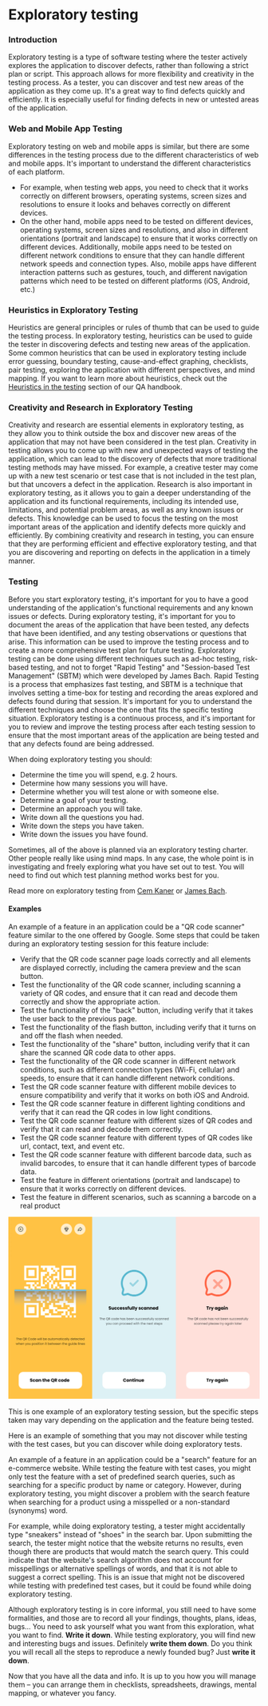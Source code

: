 # Exploratory testing

### Introduction

Exploratory testing is a type of software testing where the tester actively explores the application to discover defects, rather than following a strict plan or script. This approach allows for more flexibility and creativity in the testing process. As a tester, you can discover and test new areas of the application as they come up. It's a great way to find defects quickly and efficiently. It is especially useful for finding defects in new or untested areas of the application.

### Web and Mobile App Testing

Exploratory testing on web and mobile apps is similar, but there are some differences in the testing process due to the different characteristics of web and mobile apps. It's important to understand the different characteristics of each platform. 

- For example, when testing web apps, you need to check that it works correctly on different browsers, operating systems, screen sizes and resolutions to ensure it looks and behaves correctly on different devices. 
- On the other hand, mobile apps need to be tested on different devices, operating systems, screen sizes and resolutions, and also in different orientations (portrait and landscape) to ensure that it works correctly on different devices. Additionally, mobile apps need to be tested on different network conditions to ensure that they can handle different network speeds and connection types. Also, mobile apps have different interaction patterns such as gestures, touch, and different navigation patterns which need to be tested on different platforms (iOS, Android, etc.)

### Heuristics in Exploratory Testing

Heuristics are general principles or rules of thumb that can be used to guide the testing process. In exploratory testing, heuristics can be used to guide the tester in discovering defects and testing new areas of the application. Some common heuristics that can be used in exploratory testing include error guessing, boundary testing, cause-and-effect graphing, checklists, pair testing, exploring the application with different perspectives, and mind mapping. If you want to learn more about heuristics, check out the [Heuristics in the testing](https://infinum.com/handbook/qa/testing/heuristics-in-testing) section of our QA handbook.

### Creativity and Research in Exploratory Testing

Creativity and research are essential elements in exploratory testing, as they allow you to think outside the box and discover new areas of the application that may not have been considered in the test plan.
Creativity in testing allows you to come up with new and unexpected ways of testing the application, which can lead to the discovery of defects that more traditional testing methods may have missed. For example, a creative tester may come up with a new test scenario or test case that is not included in the test plan, but that uncovers a defect in the application.
Research is also important in exploratory testing, as it allows you to gain a deeper understanding of the application and its functional requirements, including its intended use, limitations, and potential problem areas, as well as any known issues or defects. This knowledge can be used to focus the testing on the most important areas of the application and identify defects more quickly and efficiently.
By combining creativity and research in testing, you can ensure that they are performing efficient and effective exploratory testing, and that you are discovering and reporting on defects in the application in a timely manner. 

### Testing
Before you start exploratory testing, it's important for you to have a good understanding of the application's functional requirements and any known issues or defects.
During exploratory testing, it's important for you to document the areas of the application that have been tested, any defects that have been identified, and any testing observations or questions that arise. This information can be used to improve the testing process and to create a more comprehensive test plan for future testing.
Exploratory testing can be done using different techniques such as ad-hoc testing, risk-based testing, and not to forget "Rapid Testing" and "Session-based Test Management" (SBTM) which were developed by James Bach. Rapid Testing is a process that emphasizes fast testing, and SBTM is a technique that involves setting a time-box for testing and recording the areas explored and defects found during that session. It's important for you to understand the different techniques and choose the one that fits the specific testing situation.
Exploratory testing is a continuous process, and it's important for you to review and improve the testing process after each testing session to ensure that the most important areas of the application are being tested and that any defects found are being addressed.

When doing exploratory testing you should:

- Determine the time you will spend, e.g. 2 hours.
- Determine how many sessions you will have.
- Determine whether you will test alone or with someone else.
- Determine a goal of your testing.
- Determine an approach you will take.
- Write down all the questions you had.
- Write down the steps you have taken.
- Write down the issues you have found.

Sometimes, all of the above is planned via an exploratory testing charter. Other people really like using mind maps. In any case, the whole point is in investigating and freely exploring what you have set out to test. You will need to find out which test planning method works best for you.

Read more on exploratory testing from [Cem Kaner](https://secureservercdn.net/198.71.189.51/13j.276.myftpupload.com/pdfs/QAIExploring.pdf) or [James Bach](https://www.satisfice.com/exploratory-testing).


#### Examples

An example of a feature in an application could be a "QR code scanner" feature similar to the one offered by Google. Some steps that could be taken during an exploratory testing session for this feature include:

- Verify that the QR code scanner page loads correctly and all elements are displayed correctly, including the camera preview and the scan button.
- Test the functionality of the QR code scanner, including scanning a variety of QR codes, and ensure that it can read and decode them correctly and show the appropriate action.
- Test the functionality of the "back" button, including verify that it takes the user back to the previous page.
- Test the functionality of the flash button, including verify that it turns on and off the flash when needed.
- Test the functionality of the "share" button, including verify that it can share the scanned QR code data to other apps.
- Test the functionality of the QR code scanner in different network conditions, such as different connection types (Wi-Fi, cellular) and speeds, to ensure that it can handle different network conditions.
- Test the QR code scanner feature with different mobile devices to ensure compatibility and verify that it works on both iOS and Android.
- Test the QR code scanner feature in different lighting conditions and verify that it can read the QR codes in low light conditions.
- Test the QR code scanner feature with different sizes of QR codes and verify that it can read and decode them correctly.
- Test the QR code scanner feature with different types of QR codes like url, contact, text, and event etc.
- Test the QR code scanner feature with different barcode data, such as invalid barcodes, to ensure that it can handle different types of barcode data.
- Test the feature in different orientations (portrait and landscape) to ensure that it works correctly on different devices.
- Test the feature in different scenarios, such as scanning a barcode on a real product 

![Exploratory testing QR snanner steps](/img/Exploratory_Testing_QR_code_scanner_steps.png)

This is one example of an exploratory testing session, but the specific steps taken may vary depending on the application and the feature being tested.

Here is an example of something that you may not discover while testing with the test cases, but you can discover while doing exploratory tests.

An example of a feature in an application could be a "search" feature for an e-commerce website. While testing the feature with test cases, you might only test the feature with a set of predefined search queries, such as searching for a specific product by name or category. However, during exploratory testing, you might discover a problem with the search feature when searching for a product using a misspelled or a non-standard (synonyms) word.

For example, while doing exploratory testing, a tester might accidentally type "sneakers" instead of "shoes" in the search bar. Upon submitting the search, the tester might notice that the website returns no results, even though there are products that would match the search query. This could indicate that the website's search algorithm does not account for misspellings or alternative spellings of words, and that it is not able to suggest a correct spelling. This is an issue that might not be discovered while testing with predefined test cases, but it could be found while doing exploratory testing.

Although exploratory testing is in core informal, you still need to have some formalities, and those are to record all your findings, thoughts, plans, ideas, bugs…
You need to ask yourself what you want from this exploration, what you want to find. **Write it down**.
While testing exploratory, you will find new and interesting bugs and issues. Definitely **write them down**.
Do you think you will recall all the steps to reproduce a newly founded bug? Just **write it down**.

Now that you have all the data and info. It is up to you how you will manage them – you can arrange them in checklists, spreadsheets, drawings, mental mapping, or whatever you fancy.
